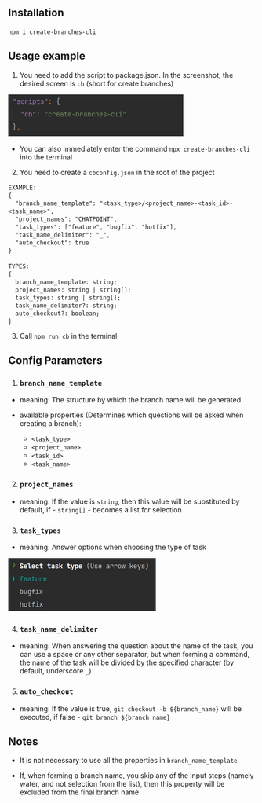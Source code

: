 ## Installation

```
npm i create-branches-cli
```

## Usage example

1) You need to add the script to package.json. 
In the screenshot, the desired screen is ```cb``` (short for create branches)

![img.png](readme_assets/img.png)

- You can also immediately enter the command ```npx create-branches-cli``` into the terminal 

2) You need to create a ```cbconfig.json``` in the root of the project

```
EXAMPLE:
{
  "branch_name_template": "<task_type>/<project_name>-<task_id>-<task_name>",
  "project_names": "CHATPOINT",
  "task_types": ["feature", "bugfix", "hotfix"],
  "task_name_delimiter": "_",
  "auto_checkout": true
}

TYPES: 
{
  branch_name_template: string;
  project_names: string | string[];
  task_types: string | string[];
  task_name_delimiter?: string;
  auto_checkout?: boolean;
}
```
3) Сall ```npm run cb``` in the terminal

## Config Parameters

1) ### ```branch_name_template```

- meaning: The structure by which the branch name will be generated
- available properties (Determines which questions will be asked when creating a branch): 
  
    - ```<task_type> ```
    - ```<project_name>```
    - ```<task_id> ```
    - ```<task_name>```



2) ### ```project_names```
- meaning: If the value is ```string```, then this value will be substituted by default, if - ```string[]``` - becomes a list for selection

3) ### ```task_types```
- meaning: Answer options when choosing the type of task

![img_2.png](readme_assets/img_2.png)

4) ### ```task_name_delimiter```
- meaning: When answering the question about the name of the task, you can use a space or any other separator, but when forming a command, the name of the task will be divided by the specified character (by default, underscore ```_```)

5) ### ```auto_checkout```
- meaning: If the value is true, ```git checkout -b ${branch_name}``` will be executed, if false - ```git branch ${branch_name}```


## Notes

- It is not necessary to use all the properties in ```branch_name_template```

- If, when forming a branch name, you skip any of the input steps (namely water, and not selection from the list), then this property will be excluded from the final branch name